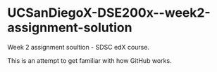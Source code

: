 # UCSanDiegoX-DSE200x--week2-assignment-solution
Week 2 assignment soultion - SDSC edX course.

This is an attempt to get familiar with how GitHub works. 
